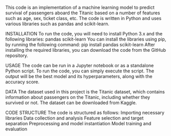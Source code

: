 This code is an implementation of a machine learning model to predict survival of passengers aboard the Titanic based on a number of features such as age, sex, ticket class, etc. The code is written in Python and uses various libraries such as pandas and scikit-learn.

INSTALLATION
To run the code, you will need to install Python 3.x and the following libraries:
pandas
scikit-learn
You can install the libraries using pip, by running the following command:
pip install pandas scikit-learn
After installing the required libraries, you can download the code from the GitHub repository.

USAGE
The code can be run in a Jupyter notebook or as a standalone Python script. To run the code, you can simply execute the script. The output will be the best model and its hyperparameters, along with the accuracy score.

DATA
The dataset used in this project is the Titanic dataset, which contains information about passengers on the Titanic, including whether they survived or not. The dataset can be downloaded from Kaggle.

CODE STRUCTURE
The code is structured as follows:
Importing necessary libraries
Data collection and analysis
Feature selection and target separation
Preprocessing and model instantiation
Model training and evaluation